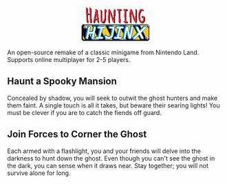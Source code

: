 <p align="center">
  <img src="https://github.com/zibetnu/haunting-hijinx/blob/main/assets/logo.png"/>
</p>

An open-source remake of a classic minigame from Nintendo Land. Supports online multiplayer for 2-5 players.

## Haunt a Spooky Mansion

Concealed by shadow, you will seek to outwit the ghost hunters and make them faint. A single touch is all it takes, but beware their searing lights! You must be clever if you are to catch the fiends off guard.

## Join Forces to Corner the Ghost

Each armed with a flashlight, you and your friends will delve into the darkness to hunt down the ghost. Even though you can't see the ghost in the dark, you can sense when it draws near. Stay together; you will not survive alone for long.
